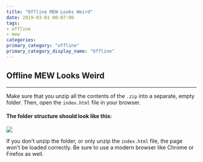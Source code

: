 ```yaml
---
title: "Offline MEW Looks Weird"
date: 2019-03-01 00:07:00
tags:
- offline
- mew
categories:
primary_category: "offline"
primary_category_display_name: "Offline"
---
```


## Offline MEW Looks Weird
***

Make sure that you unzip all the contents of the `.zip` into a separate, empty folder. Then, open the `index.html` file in your browser. 



#### The folder structure should look like this:



<img src="https://github.com/stephenmew/KBimages/blob/master/Wb08Tm3.jpg?raw=true" width="">



If you don't unzip the folder, or only unzip the `index.html` file, the page won't be loaded correctly. Be sure to use a modern browser like Chrome or Firefox as well.
